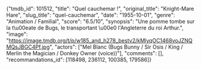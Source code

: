 {"tmdb_id": 101512, "title": "Quel cauchemar !", "original_title": "Knight-Mare Hare", "slug_title": "quel-cauchemar", "date": "1955-10-01", "genre": "Animation / Familial", "score": "6.5/10", "synopsis": "Une pomme tombe sur la t\u00eate de Bugs, le transportant \u00e0 l'Angleterre du roi Arthur.", "image": "https://image.tmdb.org/t/p/w185_and_h278_bestv2/kMlyqOC1468voJZNQMQsJBGC4Pf.jpg", "actors": ["Mel Blanc (Bugs Bunny / Sir Osis / King / Merlin the Magician / Donkey Owner (voice))"], "comments": [], "recommandations_id": [118498, 236112, 100385, 179586]}